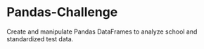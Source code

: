 # Pandas-Challenge
Create and manipulate Pandas DataFrames to analyze school and standardized test data.
